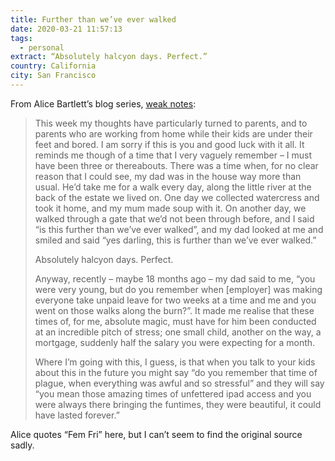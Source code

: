 ```yaml
---
title: Further than we’ve ever walked
date: 2020-03-21 11:57:13
tags:
  - personal
extract: “Absolutely halcyon days. Perfect.”
country: California
city: San Francisco
---
```


From Alice Bartlett’s blog series, [weak notes](https://alicebartlett.co.uk/blog/weaknotes-810):

> This week my thoughts have particularly turned to parents, and to parents who are working from home while their kids are under their feet and bored. I am sorry if this is you and good luck with it all. It reminds me though of a time that I very vaguely remember – I must have been three or thereabouts. There was a time when, for no clear reason that I could see, my dad was in the house way more than usual. He’d take me for a walk every day, along the little river at the back of the estate we lived on. One day we collected watercress and took it home, and my mum made soup with it. On another day, we walked through a gate that we’d not been through before, and I said “is this further than we’ve ever walked”, and my dad looked at me and smiled and said “yes darling, this is further than we’ve ever walked.”
>
> Absolutely halcyon days. Perfect.
>
> Anyway, recently – maybe 18 months ago – my dad said to me, “you were very young, but do you remember when [employer] was making everyone take unpaid leave for two weeks at a time and me and you went on those walks along the burn?”. It made me realise that these times of, for me, absolute magic, must have for him been conducted at an incredible pitch of stress; one small child, another on the way, a mortgage, suddenly half the salary you were expecting for a month.
>
> Where I’m going with this, I guess, is that when you talk to your kids about this in the future you might say “do you remember that time of plague, when everything was awful and so stressful” and they will say “you mean those amazing times of unfettered ipad access and you were always there bringing the funtimes, they were beautiful, it could have lasted forever.”

Alice quotes “Fem Fri” here, but I can’t seem to find the original source sadly.
